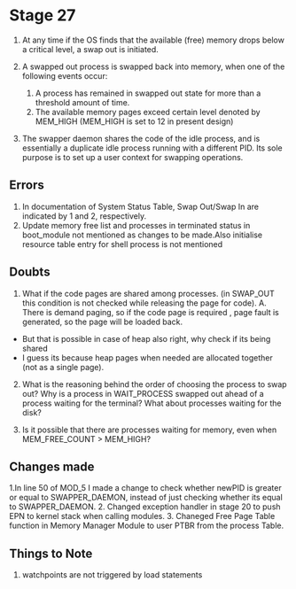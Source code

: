# Stage 27

1. At any time if the OS finds that the available (free) memory drops below a critical level, a swap out is initiated. 
2. A swapped out process is swapped back into memory, when one of the following events occur:

      1) A process has remained in swapped out state for more than a threshold amount of time.
      2) The available memory pages exceed certain level denoted by MEM_HIGH (MEM_HIGH is set to 12 in present design)
3. The swapper daemon shares the code of the idle process, and is essentially a duplicate idle process running with a different PID. Its sole purpose is to set up a user context for swapping operations. 


## Errors
1. In documentation of System Status Table, Swap Out/Swap In are indicated by 1 and 2, respectively.
2. Update memory free list and processes in terminated status in boot_module not mentioned as changes to be made.Also initialise resource table entry for shell process is not mentioned


## Doubts
1. What if the code pages are shared among processes. (in SWAP_OUT this condition is not checked while releasing the page for code).
A. There is demand paging, so if the code page is required , page fault is generated, so the page will be loaded back. 
-  But that is possible in case of heap also right, why check if its being shared
- I guess its because heap pages when needed are allocated together (not as a single page).

2. What is the reasoning behind the order of choosing the process to swap out? Why is a process in WAIT_PROCESS swapped out ahead of a process waiting for the terminal? What about processes waiting for the disk?

3. Is it possible that there are processes waiting for memory, even when MEM_FREE_COUNT > MEM_HIGH?


## Changes made
1.In line 50 of MOD_5 I made a change to check whether newPID is greater or equal to SWAPPER_DAEMON, instead of just checking whether its equal to SWAPPER_DAEMON.
2. Changed exception handler in stage 20 to push EPN to kernel stack when calling modules.
3. Chaneged Free Page Table function in Memory Manager Module to user PTBR from the process Table.

## Things to Note
1. watchpoints are not triggered by load statements